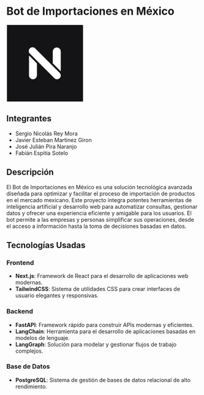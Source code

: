 # Bot de Importaciones en México

<img src="logo.jpg" alt="naurat_logo" width="200"/>

## Integrantes

- Sergio Nicolás Rey Mora
- Javier Esteban Martinez Giron
- José Julián Pira Naranjo
- Fabián Espitia Sotelo

## Descripción

El Bot de Importaciones en México es una solución tecnológica avanzada diseñada para optimizar y facilitar el proceso de importación de productos en el mercado mexicano. Este proyecto integra potentes herramientas de inteligencia artificial y desarrollo web para automatizar consultas, gestionar datos y ofrecer una experiencia eficiente y amigable para los usuarios. El bot permite a las empresas y personas simplificar sus operaciones, desde el acceso a información hasta la toma de decisiones basadas en datos.

## Tecnologías Usadas

### Frontend
- **Next.js**: Framework de React para el desarrollo de aplicaciones web modernas.
- **TailwindCSS**: Sistema de utilidades CSS para crear interfaces de usuario elegantes y responsivas.

### Backend
- **FastAPI**: Framework rápido para construir APIs modernas y eficientes.
- **LangChain**: Herramienta para el desarrollo de aplicaciones basadas en modelos de lenguaje.
- **LangGraph**: Solución para modelar y gestionar flujos de trabajo complejos.

### Base de Datos
- **PostgreSQL**: Sistema de gestión de bases de datos relacional de alto rendimiento.



